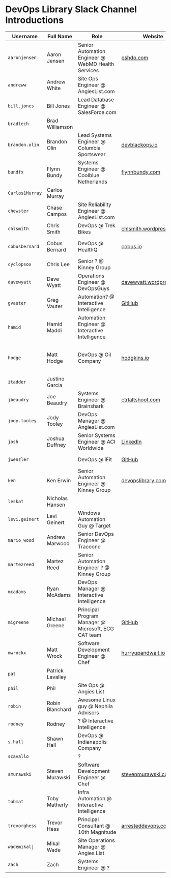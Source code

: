 # DevOps Library Slack Channel Introductions

| Username | Full Name | Role | Website | Tagline | Twitter |
|---|---|---|---|---|---|
| `aaronjensen` | Aaron Jensen | Senior Automation Engineer @ WebMD Health Services | [pshdo.com](http://pshdo.com) | Creator/owner of Carbon, http://get-carbon.org - @pshdo | [@splatteredbits](https://twitter.com/splatteredbits) |
| `andreww` | Andrew White | Site Ops Engineer @ AngiesList.com |  | Awesome painter, QA, Operations guy with sense of humor |  |
| `bill.jones` | Bill Jones | Lead Database Engineer @ SalesForce.com |  | Lord of MySQL & Awesome at Operations, formerly AL |  |
| `bradtech` | Brad Williamson | |  | |  |
| `brandon.olin` | Brandon Olin | Lead Systems Engineer @ Columbia Sportswear | [devblackops.io](http://devblackops.io) | Does PowerShell, DSC, Chef, and other duties as assigned. | [@devblackops](https://twitter.com/devblackops) |
| `bundfx` | Flynn Bundy | Systems Engineer @ Coolblue Netherlands | [flynnbundy.com](http://flynnbundy.com/) | A Windows based Systems Engineer currently residing in Rotterdam, The Netherlands. |  |
| `Carlos1Murray` | Carlos Murray | |  | Currently working on entering IT |  |
| `chewster` | Chase Campos | Site Reliability Engineer @ AngiesList.com |  | |  |
| `chlsmith` | Chris Smith | DevOps @ Trek Bikes | [chlsmith.wordpress.com](https://chlsmith.wordpress.com/) | | [@chlsmith](https://twitter.com/chlsmith) |
| `cobusbernard` | Cobus Bernard | DevOps @ HealthQ | [cobus.io](http://cobus.io/) | DevOpser with Chef, Ansible, Jenkins.  Also Codes. Playing with Docker |  |
| `cyclopsox` | Chris Lee | Senior ? @ Kinney Group |  | Awesome Jack of all Trades guy, big on Jenkins/Linux. |  |
| `davewyatt` | Dave Wyatt | Operations Engineer @ DevOpsGuys | [davewyatt.wordpress.com](https://davewyatt.wordpress.com/) | Chief Pesterer of Pester :D | [@MSH_Dave](https://twitter.com/MSH_Dave) |
| `gvauter` | Greg Vauter | Automation? @ Interactive Intelligence | [GitHub](https://github.com/gvauter) | Automation Guy? Let me know what to put! |  |
| `hamid` | Hamid Maddi | Automation Engineer @ Interactive Intelligence | | Super Openstack/Infrastructure Guy |  |
| `hodge` | Matt Hodge | DevOps @ Oil Company | [hodgkins.io](https://hodgkins.io/) | System Engineer, PowerShell, Chef and Automation lover and Aussie. Living and working in Texas. | [@matthodge](https://twitter.com/matthodge) |
| `itadder` | Justino Garcia | |  | |  |
| `jbeaudry` | Joe Beaudry | Systems Engineer @ Brainshark | [ctrlaltshoot.com](http://www.ctrlaltshoot.com) | Swiss army knife of random infrastructure skills. |  |
| `jody.tooley` | Jody Tooley | DevOps Manager @ AngiesList.com |  | Awesome Docker + Jenkins Skills, weak at Starcraft |  |
| `josh` | Joshua Duffney | Senior Systems Engineer @ ACI Worldwide | [LinkedIn](https://www.linkedin.com/in/joshuaduffney) | Powershell guy, gives talks and links us to awesome devops vids |  |
| `jwenzler` | | DevOps @ iFit | [GitHub](https://github.com/jwenzler) | DevOps Guy @ Fitness Company |  |
| `ken` | Ken Erwin | Senior Automation Engineer @ Kinney Group | [devopslibrary.com](http://www.devopslibrary.com) | DevOps Library Founder, also Sensu course by OReilly is mine :) | [@kenerwin88](https://twitter.com/kenerwin88) |
| `leskat` | Nicholas Hansen | |  | |  |
| `levi.geinert` | Levi Geinert | Windows Automation Guy @ Target |  | Chef and Windows Automation | [@levi_online](https://twitter.com/levi_online) |
| `mario_wood` | Andrew Marwood | Senior DevOps Engineer @ Traceone |  |  | [@mario_wood](https://twitter.com/mario_wood) |
| `martezreed` | Martez Reed | Senior Automation Engineer ? @ Kinney Group |  | |  |
| `mcadams` | Ryan McAdams | DevOps Manager @ Interactive Intelligence |  | Openstack + VOIP + Slight minecraft skill |  |
| `migreene` | Michael Greene | Principal Program Manager @ Microsoft, ECG CAT team | [GitHub](http://github.com/mgreenegit) | Microsoft Principal Program Manager, CAT Team, focus on PowerShell and Cloud Architecture | [@migreene](https://twitter.com/migreene) |
| `mwrockx` | Matt Wrock | Software Development Engineer @ Chef | [hurryupandwait.io](http://www.hurryupandwait.io) | Open Source Enthusiast and creator of Boxstarter. | [@mwrockx](https://twitter.com/mwrockx) |
| `pat` | Patrick Lavalley | |  | |  |
| `phil` | Phil | Site Ops @ Angies List |  | |  |
| `robin` | Robin Blanchard | Awesome Linux guy @ Nephila Advisors |  | Awesome at Big Data/Linux/Storage/Hadoop |  |
| `rodney` | Rodney | ? @ Interactive Intelligence |  | Master of VOIP |  |
| `s.hall` | Shawn Hall | DevOps @ Indianapolis Company |  | PowerShell + Puppet Skills |  |
| `scavallo` | | ? |  | |  |
| `smurawski` | Steven Murawski | Software Development Engineer @ Chef | [stevenmurawski.com](http://stevenmurawski.com) | Total Chef Expert | [@stevenmurawski](https://twitter.com/stevenmurawski) |
| `tobmat` | Toby Matherly | Infra Automation @ Interactive Intelligence |  | Openstack Expert |  |
| `trevorghess` | Trevor Hess | Principal Consultant @ 10th Magnitude | [arresteddevops.com](http://www.arresteddevops.com) | Co-Host of Arrested DevOps | [@trevorghess](https://twitter.com/trevorghess) |
| `wademikalj` | Mikal Wade | Site Operations Manager @ Angies List |  | |  |
| `Zach` | Zach | Systems Engineer @ ? |  | |  | |
